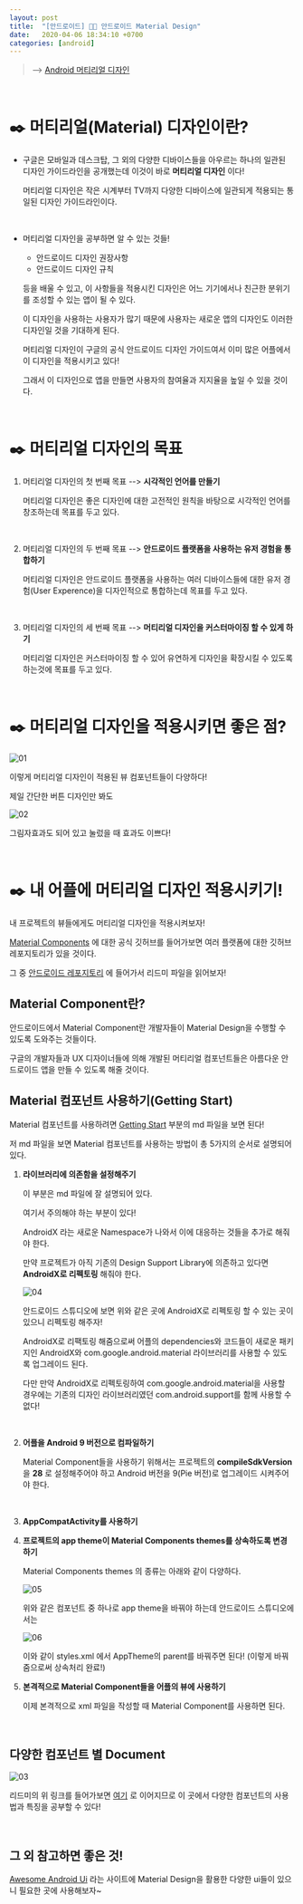 ```yaml
---
layout: post
title:  "[안드로이드] 👩‍🎨 안드로이드 Material Design"
date:   2020-04-06 18:34:10 +0700
categories: [android]
---
```



> --> [Android 머티리얼 디자인](https://material.io/design/introduction/#principles)

<br>


# ✒️ 머티리얼(Material) 디자인이란?


-  구글은 모바일과 데스크탑, 그 외의 다양한 디바이스들을 아우르는 하나의 일관된 디자인 가이드라인을 공개했는데 이것이 바로 __머티리얼 디자인__ 이다!

	머티리얼 디자인은 작은 시계부터 TV까지 다양한 디바이스에 일관되게 적용되는 통일된 디자인 가이드라인이다.

	<br>

- 머티리얼 디자인을 공부하면 알 수 있는 것들!

	- 안드로이드 디자인 권장사항
	- 안드로이드 디자인 규칙
	
	등을 배울 수 있고, 이 사항들을 적용시킨 디자인은 어느 기기에서나 친근한 분위기를 조성할 수 있는 앱이 될 수 있다.

	이 디자인을 사용하는 사용자가 많기 때문에 사용자는 새로운 앱의 디자인도 이러한 디자인일 것을 기대하게 된다.

	머티리얼 디자인이 구글의 공식 안드로이드 디자인 가이드여서 이미 많은 어플에서 이 디자인을 적용시키고 있다!
	
	그래서 이 디자인으로 앱을 만들면 사용자의 참여율과 지지율을 높일 수 있을 것이다.

	<br>

# ✒️ 머티리얼 디자인의 목표

1. 머티리얼 디자인의 첫 번째 목표 --> __시각적인 언어를 만들기__

	머티리얼 디자인은 좋은 디자인에 대한 고전적인 원칙을 바탕으로 시각적인 언어를 창조하는데 목표를 두고 있다.

	<br>

2. 머티리얼 디자인의 두 번째 목표 --> __안드로이드 플랫폼을 사용하는 유저 경험을 통합하기__

	머티리얼 디자인은 안드로이드 플랫폼을 사용하는 여러 디바이스들에 대한 유저 경험(User Experence)을 디자인적으로 통합하는데 목표를 두고 있다.

	<br>

3. 머티리얼 디자인의 세 번째 목표 --> __머티리얼 디자인을 커스터마이징 할 수 있게 하기__

	머티리얼 디자인은 커스터마이징 할 수 있어 유연하게 디자인을 확장시킬 수 있도록 하는것에 목표를 두고 있다.

	<br>

# ✒️ 머티리얼 디자인을 적용시키면 좋은 점?

![01](https://user-images.githubusercontent.com/31889335/78636198-d170e400-78e2-11ea-9ef8-734e41088dff.PNG)

이렇게 머티리얼 디자인이 적용된 뷰 컴포넌트들이 다양하다!

제일 간단한 버튼 디자인만 봐도 

![02](https://user-images.githubusercontent.com/31889335/78636258-f06f7600-78e2-11ea-8625-a8f806eb2f2e.PNG)

그림자효과도 되어 있고 눌렀을 때 효과도 이쁘다!

<br>

# ✒️ 내 어플에 머티리얼 디자인 적용시키기!

내 프로젝트의 뷰들에게도 머티리얼 디자인을 적용시켜보자!

[Material Components](https://github.com/material-components/) 에 대한 공식 깃허브를 들어가보면 여러 플랫폼에 대한 깃허브 레포지토리가 있을 것이다.

그 중 [안드로이드 레포지토리](https://github.com/material-components/material-components-android) 에 들어가서 리드미 파일을 읽어보자!

## Material Component란?

안드로이드에서 Material Component란 개발자들이 Material Design을 수행할 수 있도록 도와주는 것들이다.

구글의 개발자들과 UX 디자이너들에 의해 개발된 머티리얼 컴포넌트들은 아름다운 안드로이드 앱을 만들 수 있도록 해줄 것이다.

## Material 컴포넌트 사용하기(Getting Start)

Material 컴포넌트를 사용하려면 [Getting Start](https://github.com/material-components/material-components-android/blob/master/docs/getting-started.md) 부분의 md 파일을 보면 된다!

저 md 파일을 보면 Material 컴포넌트를 사용하는 방법이 총 5가지의 순서로 설명되어 있다.

1. __라이브러리에 의존함을 설정해주기__

	이 부분은 md 파일에 잘 설명되어 있다.

	여기서 주의해야 하는 부분이 있다!

	AndroidX 라는 새로운 Namespace가 나와서 이에 대응하는 것들을 추가로 해줘야 한다.

	만약 프로젝트가 아직 기존의 Design Support Library에 의존하고 있다면 __AndroidX로 리펙토링__ 해줘야 한다. 

	![04](https://user-images.githubusercontent.com/31889335/78637795-11859600-78e6-11ea-850c-b2272497f919.PNG)

	안드로이드 스튜디오에 보면 위와 같은 곳에 AndroidX로 리펙토링 할 수 있는 곳이 있으니 리펙토링 해주자!

	AndroidX로 리팩토링 해줌으로써 어플의 dependencies와 코드들이 새로운 패키지인 AndroidX와 com.google.android.material 라이브러리를 사용할 수 있도록 업그레이드 된다.

	다만 만약 AndroidX로 리펙토링하여 com.google.android.material을 사용할 경우에는 기존의 디자인 라이브러리였던 com.android.support를 함께 사용할 수 없다!

	<br>

2. __어플을 Android 9 버전으로 컴파일하기__

	Material Component들을 사용하기 위해서는 프로젝트의 __compileSdkVersion__ 을 __28__ 로 설정해주어야 하고 Android 버전을 9(Pie 버전)로 업그레이드 시켜주어야 한다.

	<br>

3. __AppCompatActivity를 사용하기__

4. __프로젝트의 app theme이 Material Components themes를 상속하도록 변경하기__

	Material Components themes 의 종류는 아래와 같이 다양하다.

	![05](https://user-images.githubusercontent.com/31889335/78638523-6249be80-78e7-11ea-93ba-c8b55f94c692.PNG)

	위와 같은 컴포넌트 중 하나로 app theme을 바꿔야 하는데 안드로이드 스튜디오에서는

	![06](https://user-images.githubusercontent.com/31889335/78638681-a63cc380-78e7-11ea-9cba-5198b69753d5.PNG)

	이와 같이 styles.xml 에서 AppTheme의 parent를 바꿔주면 된다! (이렇게 바꿔줌으로써 상속처리 완료!)

5. __본격적으로 Material Component들을 어플의 뷰에 사용하기__

	이제 본격적으로 xml 파일을 작성할 때 Material Component를 사용하면 된다.

	<br>

## 다양한 컴포넌트 별 Document

![03](https://user-images.githubusercontent.com/31889335/78636910-42fd6200-78e4-11ea-95d3-a02af89ead7e.PNG)

리드미의 위 링크를 들어가보면 [여기](https://material.io/components/) 로 이어지므로 이 곳에서 다양한 컴포넌트의 사용법과 특징을 공부할 수 있다!

<br>

## 그 외 참고하면 좋은 것!

[Awesome Android Ui](https://github.com/wasabeef/awesome-android-ui) 라는 사이트에 Material Design을 활용한 다양한 ui들이 있으니 필요한 곳에 사용해보자~


	
